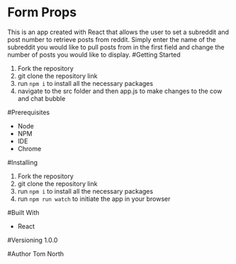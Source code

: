# Form Props
This is an app created with React that allows the user to set a subreddit and post number to retrieve posts from reddit.
Simply enter the name of the subreddit you would like to pull posts from in the first field and change the number of posts you would like to display.
#Getting Started
1. Fork the repository
2. git clone the repository link
3. run ```npm i``` to install all the necessary packages
4. navigate to the src folder and then app.js to make changes to the cow and chat bubble

#Prerequisites
- Node
- NPM
- IDE
- Chrome

#Installing
1. Fork the repository
2. git clone the repository link
3. run ```npm i``` to install all the necessary packages
4. run ```npm run watch``` to initiate the app in your browser

#Built With
- React

#Versioning
1.0.0

#Author
Tom North
